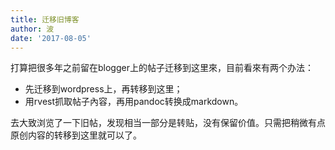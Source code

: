 ```yaml
---
title: 迁移旧博客
author: 波
date: '2017-08-05'
---
```


打算把很多年之前留在blogger上的帖子迁移到这里來，目前看來有两个办法：

* 先迁移到wordpress上，再转移到这里；
* 用rvest抓取帖子內容，再用pandoc转换成markdown。

去大致浏览了一下旧帖，发现相当一部分是转贴，没有保留价值。只需把稍微有点原创内容的转移到这里就可以了。